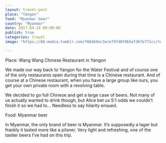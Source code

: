 ```yaml
---
layout: travel-post
place: "Yangon"
food: "Myanmar beer"
country: "Myanmar"
date: 2017-04-14 00:00:00
publish: true
categories: travel
image: "https://66.media.tumblr.com/f684b9ec3ece797d0f4b5ef367e771cc/tumblr_p0zmujS3x81wkhtd7o1_1280.jpg"

---
```


Place: Wang Wang Chinese Restaurant in Yangon

We made our way back to Yangon for the Water Festival and of course one of the only restaurants open during that time is a Chinese restaurant. And of course at a Chinese restaurant, when you have a large group like ours, you get your own private room with a revolving table.

We decided to go full Chinese and get a large case of beers. Not many of us actually wanted to drink though, but Alice bet us 5:1 odds we couldn’t finish it so we had to… Needless to say hilarity ensued.

Food: Myanmar beer

In Myanmar, the only brand of beer is Myanmar. It’s supposedly a lager but frankly it tasted more like a pilsner. Very light and refreshing, one of the tastier beers I’ve had on this trip.